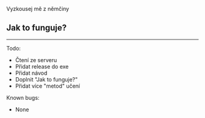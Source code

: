 Vyzkousej mě z němčiny

Jak to funguje?
----
----

Todo:
- Čtení ze serveru
- Přidat release do exe
- Přidat návod
- Doplnit "Jak to funguje?"
- Přidat více "metod" učení

Known bugs:
- None
